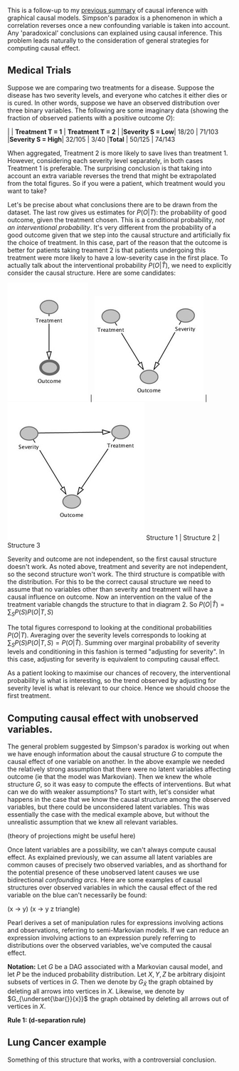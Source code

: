 <script type="text/x-mathjax-config"> MathJax.Hub.Config({ tex2jax: { inlineMath: [['$','$'], ['\\(','\\)']], processEscapes: true } }); </script> <script src="https://cdnjs.cloudflare.com/ajax/libs/mathjax/2.7.0/MathJax.js?config=TeX-AMS-MML_HTMLorMML" type="text/javascript"></script>

This is a follow-up to my [previous summary](https://hilbert-spaess.github.io/stats-Causality-from-correlation-Pearl's-approach/) of causal inference with graphical causal models. Simpson's paradox is a phenomenon in which a correlation reverses once a new confounding variable is taken into account. Any 'paradoxical' conclusions can explained using causal inference. This problem leads naturally to the consideration of general strategies for computing causal effect.

## Medical Trials

Suppose we are comparing two treatments for a disease. Suppose the disease has two severity levels, and everyone who catches it either dies or is cured. In other words, suppose we have an observed distribution over three binary variables. The following are some imaginary data (showing the fraction of observed patients with a positive outcome $O$): 

| | **Treatment T = 1** | **Treatment T = 2** | 
|**Severity S = Low**| 18/20 | 71/103
|**Severity S = High**| 32/105 | 3/40
|**Total** | 50/125 | 74/143

When aggregated, Treatment 2 is more likely to save lives than treatment 1. However, considering each severity level separately, in both cases Treatment 1 is preferable. The surprising conclusion is that taking into account an extra variable reverses the trend that might be extrapolated from the total figures. So if you were a patient, which treatment would you want to take?

Let's be precise about what conclusions there are to be drawn from the dataset. The last row gives us estimates for $P(O \vert T)$: the probability of good outcome, given the treatment chosen. This is a conditional probability, *not an interventional probability*. It's very different from the probability of a good outcome given that we step into the causal structure and artificially fix the choice of treatment. In this case, part of the reason that the outcome is better for patients taking treament 2 is that patients undergoing this treatment were more likely to have a low-severity case in the first place. To actually talk about the interventional probability $P(O \vert \hat{T})$, we need to explicitly consider the causal structure. Here are some candidates:

![t-o](/images/t-o.jpg) | ![t-o-s-vee](/images/t-o-s-vee.jpg) | ![triangle-tso.jpg](/images/triangle-tso.jpg)
Structure 1 | Structure 2 | Structure 3

Severity and outcome are not independent, so the first causal structure doesn't work. As noted above, treatment and severity are not independent, so the second structure won't work. The third structure is compatible with the distribution. For this to be the correct causal structure we need to assume that no variables other than severity and treatment will have a causal influence on outcome. Now an intervention on the value of the treatment variable changds the structure to that in diagram 2. So $P(O \vert \hat{T}) = \sum_{S}P(S)P(O \vert T, S)$

The total figures correspond to looking at the conditional probabilities $P(O \vert T)$.
Averaging over the severity levels corresponds to looking at $\sum_{S}P(S)P(O \vert T, S) = P(O \vert \hat{T})$. Summing over marginal probability of severity levels and conditioning in this fashion is termed "adjusting for severity". In this case, adjusting for severity is equivalent to computing causal effect.

As a patient looking to maximise our chances of recovery, the interventional probability is what is interesting, so the trend observed by adjusting for severity level is what is relevant to our choice. Hence we should choose the first treatment.

## Computing causal effect with unobserved variables.

The general problem suggested by Simpson's paradox is working out when we have enough information about the causal structure $G$ to compute the causal effect of one variable on another. In the above example we needed the relatively strong assumption that there were no latent variables affecting outcome (ie that the model was Markovian). Then we knew the whole structure $G$, so it was easy to compute the effects of interventions. But what can we do with weaker assumptions? To start with, let's consider what happens in the case that we know the causal structure among the observed variables, but there could be unconsidered latent variables. This was essentially the case with the medical example above, but without the unrealistic assumption that we knew all relevant variables.

(theory of projections might be useful here)

Once latent variables are a possibility, we can't always compute causal effect. As explained previously, we can assume all latent variables are common causes of precisely two observed variables, and as shorthand for the potential presence of these unobserved latent causes we use bidirectional *confounding arcs*. Here are some examples of causal structures over observed variables in which the causal effect of the red variable on the blue can't necessarily be found: 

(x -> y) (x -> y z triangle)

Pearl derives a set of manipulation rules for expressions involving actions and observations, referring to semi-Markovian models. If we can reduce an expression involving actions to an expression purely referring to distributions over the observed variables, we've computed the causal effect.

**Notation:** Let $G$ be a DAG associated with a Markovian causal model, and let $P$ be the induced probability distribution. Let $X, Y, Z$ be arbitrary disjoint subsets of vertices in $G$. Then we denote by $G_{\bar{X}}$ the graph obtained by deleting all arrows into vertices in $X$. Likewise, we denote by $G_{\underset{\bar{}}{x}}$ the graph obtained by deleting all arrows out of vertices in $X$. 

**Rule 1: (d-separation rule)** 

## Lung Cancer example

Something of this structure that works, with a controversial conclusion.





